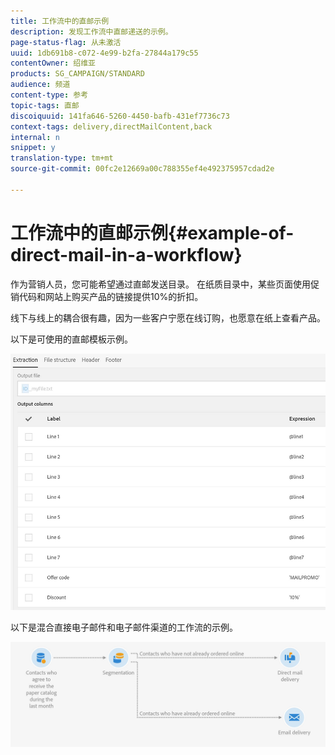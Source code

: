 ```yaml
---
title: 工作流中的直邮示例
description: 发现工作流中直邮递送的示例。
page-status-flag: 从未激活
uuid: 1db691b8-c072-4e99-b2fa-27844a179c55
contentOwner: 绍维亚
products: SG_CAMPAIGN/STANDARD
audience: 频道
content-type: 参考
topic-tags: 直邮
discoiquuid: 141fa646-5260-4450-bafb-431ef7736c73
context-tags: delivery,directMailContent,back
internal: n
snippet: y
translation-type: tm+mt
source-git-commit: 00fc2e12669a00c788355ef4e492375957cdad2e

---
```



# 工作流中的直邮示例{#example-of-direct-mail-in-a-workflow}

作为营销人员，您可能希望通过直邮发送目录。 在纸质目录中，某些页面使用促销代码和网站上购买产品的链接提供10%的折扣。

线下与线上的耦合很有趣，因为一些客户宁愿在线订购，也愿意在纸上查看产品。

以下是可使用的直邮模板示例。

![](assets/direct_mail_9.png)

以下是混合直接电子邮件和电子邮件渠道的工作流的示例。

![](assets/direct_mail_10.png)

